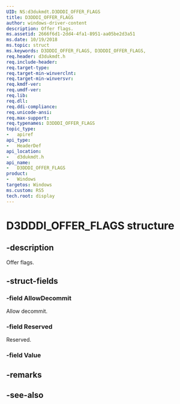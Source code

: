 ```yaml
---
UID: NS:d3dukmdt.D3DDDI_OFFER_FLAGS
title: D3DDDI_OFFER_FLAGS
author: windows-driver-content
description: Offer flags.
ms.assetid: 2666f6d1-2dd4-4fa1-8951-aa05be2d3a51
ms.date: 10/19/2018
ms.topic: struct
ms.keywords: D3DDDI_OFFER_FLAGS, D3DDDI_OFFER_FLAGS, 
req.header: d3dukmdt.h
req.include-header:
req.target-type:
req.target-min-winverclnt:
req.target-min-winversvr:
req.kmdf-ver:
req.umdf-ver:
req.lib:
req.dll:
req.ddi-compliance:
req.unicode-ansi:
req.max-support:
req.typenames: D3DDDI_OFFER_FLAGS
topic_type: 
-	apiref
api_type: 
-	HeaderDef
api_location: 
-	d3dukmdt.h
api_name: 
-	D3DDDI_OFFER_FLAGS
product:
-	Windows
targetos: Windows
ms.custom: RS5
tech.root: display
---
```


# D3DDDI_OFFER_FLAGS structure

## -description

Offer flags.

## -struct-fields

### -field AllowDecommit

Allow decommit.

### -field Reserved

Reserved.

### -field Value
 

## -remarks

## -see-also
